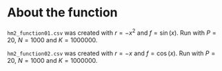 # About the function

`hm2_function01.csv` was created with $r = -x^2$ and $f = \sin(x)$. Run with $P = 20$, $N = 1000$ and $K = 1000000$.

`hm2_function02.csv` was created with $r = -x$ and $f = \cos(x)$. Run with $P = 20$, $N = 1000$ and $K = 1000000$.
